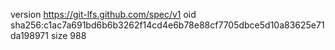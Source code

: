 version https://git-lfs.github.com/spec/v1
oid sha256:c1ac7a691bd6b6b3262f14cd4e6b78e88cf7705dbce5d10a83625e71da198971
size 988

